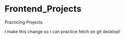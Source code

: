 # Frontend_Projects
 Practicing Projects

 I make this change so I can practice fetch on git desktop!
